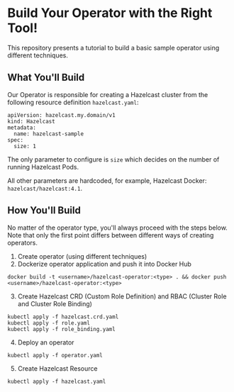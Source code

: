 # Build Your Operator with the Right Tool!

This repository presents a tutorial to build a basic sample operator using different techniques.

## What You'll Build

Our Operator is responsible for creating a Hazelcast cluster from the following resource definition `hazelcast.yaml`:

```
apiVersion: hazelcast.my.domain/v1
kind: Hazelcast
metadata:
  name: hazelcast-sample
spec:
  size: 1
```

The only parameter to configure is `size` which decides on the number of running Hazelcast Pods.

All other parameters are hardcoded, for example, Hazelcast Docker: `hazelcast/hazelcast:4.1`.

## How You'll Build

No matter of the operator type, you'll always proceed with the steps below. Note that only the first point differs between different ways of creating operators.

1. Create operator (using different techniques)
2. Dockerize operator application and push it into Docker Hub
```
docker build -t <username>/hazelcast-operator:<type> . && docker push <username>/hazelcast-operator:<type>
```

3. Create Hazelcast CRD (Custom Role Definition) and RBAC (Cluster Role and Cluster Role Binding)
```
kubectl apply -f hazelcast.crd.yaml
kubectl apply -f role.yaml
kubectl apply -f role_binding.yaml
```

4. Deploy an operator
```
kubectl apply -f operator.yaml
```

5. Create Hazelcast Resource
```
kubectl apply -f hazelcast.yaml
```